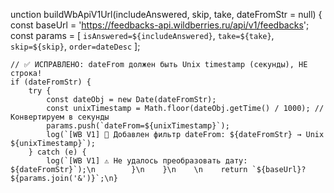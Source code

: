 unction buildWbApiV1Url(includeAnswered, skip, take, dateFromStr = null) {
    const baseUrl = 'https://feedbacks-api.wildberries.ru/api/v1/feedbacks';
    const params = [
        `isAnswered=${includeAnswered}`,
        `take=${take}`,
        `skip=${skip}`,
        `order=dateDesc`
    ];
    
    // ✅ ИСПРАВЛЕНО: dateFrom должен быть Unix timestamp (секунды), НЕ строка!
    if (dateFromStr) {
        try {
            const dateObj = new Date(dateFromStr);
            const unixTimestamp = Math.floor(dateObj.getTime() / 1000); // Конвертируем в секунды
            params.push(`dateFrom=${unixTimestamp}`);
            log(`[WB V1] 📅 Добавлен фильтр dateFrom: ${dateFromStr} → Unix ${unixTimestamp}`);
        } catch (e) {
            log(`[WB V1] ⚠️ Не удалось преобразовать дату: ${dateFromStr}`);\n        }\n    }\n    \n    return `${baseUrl}?${params.join('&')}`;\n}
